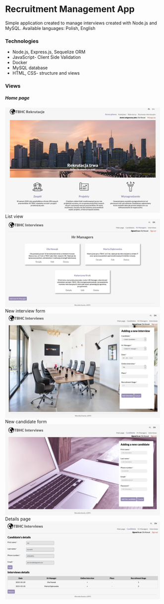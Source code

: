 # Recruitment Management App

Simple application created to manage interviews created with Node.js and MySQL.
Available languages: Polish, English 

### Technologies
* Node.js, Express.js, Sequelize ORM
* JavaScript- Client Side Validation
* Docker
* MySQL database
* HTML, CSS- structure and views
 
### Views
##### Home page
<img src="home_page.jpg" width=500>
List view
<img src="hr_list.jpg" width=500>
New interview form 
<img src="interview_form.jpg" width=500>
New candidate form
<img src="candidate_form.jpg" width=500>
Details page
<img src="candidate_details.jpg" width=500>



